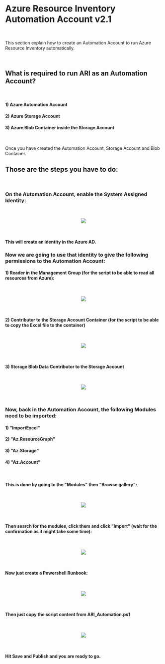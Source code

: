 <br/>

<br/>

<br/>


# Azure Resource Inventory Automation Account v2.1

<br/>

This section explain how to create an Automation Account to run Azure Resource Inventory automatically.  

<br/>

## What is required to run ARI as an Automation Account?

<br/>

#### 1) Azure Automation Account
#### 2) Azure Storage Account
#### 3) Azure Blob Container inside the Storage Account

<br/>

Once you have created the Automation Account, Storage Account and Blob Container. 

## Those are the steps you have to do:

<br/>

### On the Automation Account, enable the System Assigned Identity:

<br/>

<p align="center">
<img src="images/ARIAUT_Identity.png">
</p>

<br/>

#### This will create an identity in the Azure AD.

### Now we are going to use that identity to give the following permissions to the Automation Account:

#### 1) Reader in the Management Group (for the script to be able to read all resources from Azure):

<br/>

<p align="center">
<img src="images/ARIAUT_TenantRole.png">
</p>

<br/>

#### 2) Contributor to the Storage Account Container (for the script to be able to copy the Excel file to the container)

<br/>

<p align="center">
<img src="images/ARIAUT_StgRole.png">
</p>

<br/>

#### 3) Storage Blob Data Contributor to the Storage Account

<br/>

<p align="center">
<img src="images/ARIAUT_StgBlobRole.png">
</p>

<br/>

### Now, back in the Automation Account, the following Modules need to be imported:

#### 1) "ImportExcel" 
#### 2) "Az.ResourceGraph" 
#### 3) "Az.Storage" 
#### 4) "Az.Account"

<br/>

#### This is done by going to the "Modules" then "Browse gallery":

<br/>

<p align="center">
<img src="images/ARIAUT_Modules.png">
</p>

<br/>

#### Then search for the modules, click them and click "Import" (wait for the confirmation as it might take some time):

<br/>

<p align="center">
<img src="images/ARIAUT_ModuleImport.png">
</p>

<br/>

#### Now just create a Powershell Runbook:

<br/>

<p align="center">
<img src="images/ARIAUT_RunBook.png">
</p>

<br/>

#### Then just copy the script content from __ARI_Automation.ps1__

<br/>

<p align="center">
<img src="images/ARIAUT_RunBookScript.png">
</p>

<br/>

#### Hit Save and Publish and you are ready to go.

<br/>


